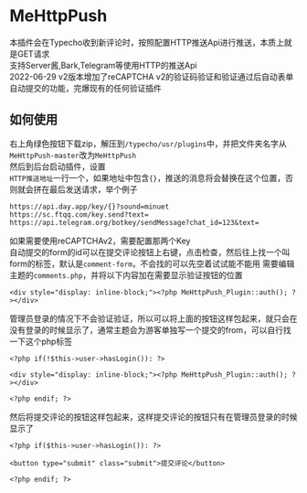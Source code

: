 # MeHttpPush
本插件会在Typecho收到新评论时，按照配置HTTP推送Api进行推送，本质上就是GET请求  
支持Server酱,Bark,Telegram等使用HTTP的推送Api  
2022-06-29 v2版本增加了reCAPTCHA v2的验证码验证和验证通过后自动表单自动提交的功能，完爆现有的任何验证插件

## 如何使用
右上角绿色按钮下载zip，解压到`/typecho/usr/plugins`中，并把文件夹名字从`MeHttpPush-master`改为`MeHttpPush`  
然后到后台启动插件，设置  
`HTTP推送地址`一行一个，如果地址中包含`{}`，推送的消息将会替换在这个位置，否则就会拼在最后发送请求，举个例子
```
https://api.day.app/key/{}?sound=minuet
https://sc.ftqq.com/key.send?text=
https://api.telegram.org/botkey/sendMessage?chat_id=123&text=
```

如果需要使用reCAPTCHAv2，需要配置那两个Key  
自动提交的form的id可以在提交评论按钮上右键，点击检查，然后往上找一个叫form的标签，默认是`comment-form`，不会找的可以先空着试试能不能用
需要编辑主题的`comments.php`，并将以下内容加在需要显示验证按钮的位置
```
<div style="display: inline-block;"><?php MeHttpPush_Plugin::auth(); ?></div>
```
管理员登录的情况下不会验证验证，所以可以将上面的按钮这样包起来，就只会在没有登录的时候显示了，通常主题会为游客单独写一个提交的from，可以自行找一下这个php标签
```
<?php if(!$this->user->hasLogin()): ?>

<div style="display: inline-block;"><?php MeHttpPush_Plugin::auth(); ?></div>

<?php endif; ?>
```
然后将提交评论的按钮这样包起来，这样提交评论的按钮只有在管理员登录的时候显示了
```
<?php if($this->user->hasLogin()): ?>

<button type="submit" class="submit">提交评论</button>

<?php endif; ?>
```
